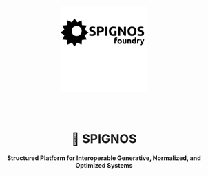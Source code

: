<p align="center">
    <img src="assets/SPIGNOS.png" alt="SPIGNOS Logo" width="40%">
</p>


<br></br>

<h1 align="center">🌌 SPIGNOS</h1>
<p align="center">
    <b>Structured Platform for Interoperable Generative, Normalized, and Optimized Systems</b>
</p>
</p>
</p>
